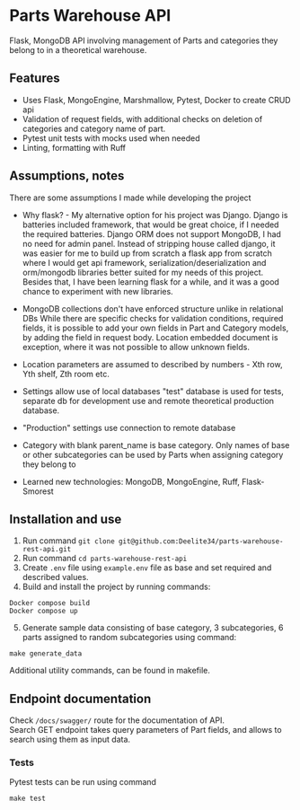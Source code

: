 # Parts Warehouse API
Flask, MongoDB API involving management of Parts and categories they belong to
in a theoretical warehouse.


## Features
- Uses Flask, MongoEngine, Marshmallow, Pytest, Docker to create CRUD api
- Validation of request fields, with additional checks on deletion of categories
  and category name of part.
- Pytest unit tests with mocks used when needed
- Linting, formatting with Ruff

## Assumptions, notes
There are some assumptions I made while developing the project
- Why flask? - My alternative option for his project was Django. Django is batteries included framework,
  that would be great choice, if I needed the required batteries. Django ORM does not support MongoDB,
  I had no need for admin panel. Instead of stripping house called django, it was easier for me to build up from scratch a 
  flask app from scratch where I would get api framework, serialization/deserialization and orm/mongodb libraries better suited for my needs of this project.
  Besides that, I have been learning flask for a while, and it was a good chance to experiment with new libraries.

- MongoDB collections don't have enforced structure unlike in relational DBs
  While there are specific checks for validation conditions, required fields, it is possible 
  to add your own fields in Part and Category models, by adding the field in request body. 
  Location embedded document is exception, where it was not possible to allow unknown fields.

- Location parameters are assumed to described by numbers - Xth row, Yth shelf, Zth room etc.

- Settings allow use of local databases "test" database is used for tests, separate db for development use and remote theoretical production database.

- "Production" settings use connection to remote database 

- Category with blank parent_name is base category. Only names of base or other subcategories
  can be used by Parts when assigning category they belong to

- Learned new technologies: MongoDB, MongoEngine, Ruff, Flask-Smorest


## Installation and use
1. Run command `git clone git@github.com:Deelite34/parts-warehouse-rest-api.git`
2. Run command `cd parts-warehouse-rest-api`
3. Create `.env` file using `example.env` file as base and set required and described values. 
4. Build and install the project by running commands:
```
Docker compose build
Docker compose up
```
5. Generate sample data consisting of base category, 3 subcategories, 6 parts assigned to random subcategories using command:
  ```
  make generate_data
  ```

Additional utility commands, can be found in makefile.


## Endpoint documentation
Check `/docs/swagger/` route for the documentation of API.  
Search GET endpoint takes query parameters of Part fields, and allows to search using them as input data.


### Tests
Pytest tests can be run using command
```
make test
```
